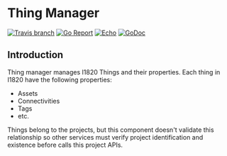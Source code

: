 # Thing Manager
[![Travis branch](https://img.shields.io/travis/com/I1820/tm/master.svg?style=flat-square)](https://travis-ci.com/I1820/tm)
[![Go Report](https://goreportcard.com/badge/github.com/I1820/tm?style=flat-square)](https://goreportcard.com/report/github.com/I1820/tm)
[![Echo](https://img.shields.io/badge/powered%20by-echo-blue.svg?style=flat-square)](https://echo.labstack.com/)
[![GoDoc](https://img.shields.io/badge/godoc-reference-blue.svg?style=flat-square)](https://godoc.org/github.com/I1820/tm)

## Introduction
Thing manager manages I1820 Things and their properties. Each thing in I1820 have the following
properties:

- Assets
- Connectivities
- Tags
- etc.

Things belong to the projects, but this component doesn't validate this relationship so other services
must verify project identification and existence before calls this project APIs.
